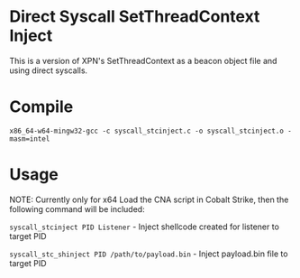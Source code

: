 # Direct Syscall SetThreadContext Inject 

This is a version of XPN's SetThreadContext as a beacon object file and using direct syscalls.

# Compile
`x86_64-w64-mingw32-gcc -c syscall_stcinject.c -o syscall_stcinject.o -masm=intel`

# Usage

NOTE: Currently only for x64
Load the CNA script in Cobalt Strike, then the following command will be included:

`syscall_stcinject PID Listener` - Inject shellcode created for listener to target PID

`syscall_stc_shinject PID /path/to/payload.bin` - Inject payload.bin file to target PID
